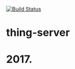 [![Build Status](https://travis-ci.org/origox/thing-server.svg?branch=master)](https://travis-ci.org/origox/thing-server)

# thing-server
# 2017.